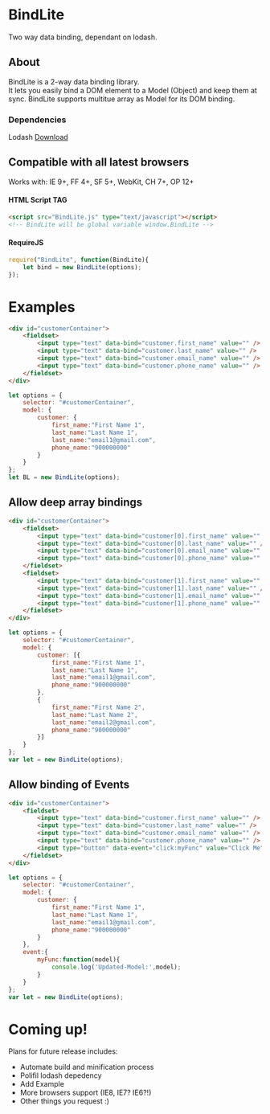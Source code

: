 # BindLite
Two way data binding, dependant on lodash.

## About

BindLite is a 2-way data binding library.  
It lets you easily bind a DOM element to a Model (Object) and keep them at sync. BindLite supports multitue array as Model for its DOM binding.

### Dependencies
Lodash [Download](https://cdnjs.cloudflare.com/ajax/libs/lodash.js/4.17.4/lodash.min.js)

## Compatible with all latest browsers
Works with: IE 9+, FF 4+, SF 5+, WebKit, CH 7+, OP 12+

#### HTML Script TAG
```html
<script src="BindLite.js" type="text/javascript"></script>
<!-- BindLite will be global variable window.BindLite -->
```

#### RequireJS
```javascript
require("BindLite", function(BindLite){
    let bind = new BindLite(options);
});
```

# Examples

```html
<div id="customerContainer">
    <fieldset>
        <input type="text" data-bind="customer.first_name" value="" />
        <input type="text" data-bind="customer.last_name" value="" />
        <input type="text" data-bind="customer.email_name" value="" />
        <input type="text" data-bind="customer.phone_name" value="" />
    </fieldset>
</div>
```

```javascript
let options = {
    selector: "#customerContainer",
    model: {
        customer: {
            first_name:"First Name 1",
            last_name:"Last Name 1",
            last_name:"email1@gmail.com",
            phone_name:"900000000"            
        }
    }
};
let BL = new BindLite(options);
```

## Allow deep array bindings
```html
<div id="customerContainer">
    <fieldset>
        <input type="text" data-bind="customer[0].first_name" value="" />
        <input type="text" data-bind="customer[0].last_name" value="" />
        <input type="text" data-bind="customer[0].email_name" value="" />
        <input type="text" data-bind="customer[0].phone_name" value="" />
    </fieldset>
    <fieldset>
        <input type="text" data-bind="customer[1].first_name" value="" />
        <input type="text" data-bind="customer[1].last_name" value="" />
        <input type="text" data-bind="customer[1].email_name" value="" />
        <input type="text" data-bind="customer[1].phone_name" value="" />
    </fieldset>
</div>
```

```javascript
let options = {
    selector: "#customerContainer",
    model: {
        customer: [{
            first_name:"First Name 1",
            last_name:"Last Name 1",
            last_name:"email1@gmail.com",
            phone_name:"900000000"            
        },
        {
            first_name:"First Name 2",
            last_name:"Last Name 2",
            last_name:"email2@gmail.com",
            phone_name:"900000000"            
        }]
    }
};
var let = new BindLite(options);
```

## Allow binding of Events

```html
<div id="customerContainer">
    <fieldset>
        <input type="text" data-bind="customer.first_name" value="" />
        <input type="text" data-bind="customer.last_name" value="" />
        <input type="text" data-bind="customer.email_name" value="" />
        <input type="text" data-bind="customer.phone_name" value="" />
        <input type="button" data-event="click:myFunc" value="Click Me" />
    </fieldset>
</div>
```

```javascript
let options = {
    selector: "#customerContainer",
    model: {
        customer: {
            first_name:"First Name 1",
            last_name:"Last Name 1",
            last_name:"email1@gmail.com",
            phone_name:"900000000"            
        }
    },
    event:{
        myFunc:function(model){
            console.log('Updated-Model:',model);
        }
    }
};
var let = new BindLite(options);
```

# Coming up!
Plans for future release includes:
* Automate build and minification process
* Polifil lodash depedency
* Add Example
* More browsers support (IE8, IE7? IE6?!)
* Other things you request :)
